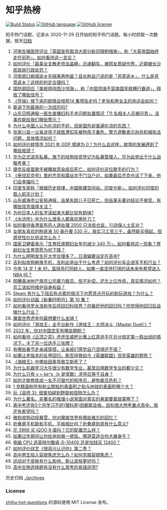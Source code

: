 # 知乎热榜
[![Build Status](https://github.com/ToWeLong/zhihu-hot-questions/workflows/CI/badge.svg)](https://github.com/ToWeLong/zhihu-hot-questions/actions)
[![GitHub language](https://img.shields.io/badge/language-golang-orange.svg)](https://golang.org/)
[![GitHub license](https://img.shields.io/github/license/ToWeLong/zhihu-hot-questions)](https://github.com/ToWeLong/zhihu-hot-questions/blob/main/LICENSE)

知乎热门话题，记录从 2020-11-29 日开始的知乎热门话题。每小时抓取一次数据，按天[归档](./archives)

<!-- BEGIN -->

1. [河南生殖医院评论「英国宣布取消大部分新冠限制措施」，称「大英帝国始终走在前列」，如何看待这一言论？](https://www.zhihu.com/question/512518774)
1. [如何评价「最美女支教老师龙晶睛」迅速翻车，被网友质疑作秀，近期被长沙民政局行政处罚？](https://www.zhihu.com/question/512353600)
1. [河南周口郸城返乡先隔离再拘留？县长称自己说的是「恶意返乡」，什么是恶意返乡？这样的判定合理吗？](https://www.zhihu.com/question/512642024)
1. [国防部回应「美舰擅闯西沙领海」，称「中国领海不容美国军舰横行霸道」，释放了哪些信号？](https://www.zhihu.com/question/512483040)
1. [《开端》接下来的剧情会按照14 集预告走吗？老张和男女主的命运会如何？](https://www.zhihu.com/question/512393102)
1. [能讲下你最爽的一次经历吗?](https://www.zhihu.com/question/383722225)
1. [山东日照通报一医生直播妇科手术问题处置情况「11 名相关人员被问责」，该事件能给我们哪些警示？](https://www.zhihu.com/question/512615960)
1. [为什么中国人认为吃凉的不好，但是国外却普遍吃凉的东西？](https://www.zhihu.com/question/492537225)
1. [张家川县一父亲送孩子就医遭扣车被拘孩子重危，警方道歉表示尚存机械执法问题，具体情况如何？](https://www.zhihu.com/question/512452176)
1. [如何评价蚌埠市 2021 年 GDP 增速为 0？为什么会这样，蚌埠的发展遇到了哪些瓶颈？](https://www.zhihu.com/question/512522478)
1. [华为正式进军私募，旗下的哈勃投资登记为私募管理人，华为此举出于什么战略考量？](https://www.zhihu.com/question/512366218)
1. [捷克反疫苗歌手被曝故意染疫后死亡，如何评价这位歌手的行为？](https://www.zhihu.com/question/512481063)
1. [《泰坦尼克号》里的杰克和露丝并不门当户对，如果最后杰克也活了下来，他们会幸福吗？](https://www.zhihu.com/question/281328873)
1. [印度专家称「根据历史规律，中国能建空间站，印度也能」，如何评价印度的载人航天计划？](https://www.zhihu.com/question/512536704)
1. [山东威海市公安局通报，岳某失踪儿子已死亡，但岳某夫妻对结论不接受，有哪些信息值得关注？](https://www.zhihu.com/question/512681133)
1. [为何日本人的名字读起来大都比较有韵味?](https://www.zhihu.com/question/20268740)
1. [《水浒传》中为什么很多人都喜欢用朴刀？](https://www.zhihu.com/question/496586458)
1. [如何看待香港宣布将人道处理 2000 只涉疫仓鼠，引动保人士反对？](https://www.zhihu.com/question/512368831)
1. [女朋友喜欢的粉底液 50 毫升要 530 元，我实习工资三千，虽然能买得起，但感觉性价比低该怎么办？](https://www.zhihu.com/question/511239593)
1. [国家卫健委表示「生育旺盛期妇女年均减少 340 万」，如何看待这一现象？育龄妇女生育意愿为何下降？](https://www.zhihu.com/question/512457041)
1. [为什么明明发生在大学合理多了，日漫偏要设定在高中?](https://www.zhihu.com/question/512418692)
1. [吉利拟收购魅族手机，吉利此举出于什么考虑？如何评价车企进军手机行业？](https://www.zhihu.com/question/512665519)
1. [今年 14 岁 1 米 81，篮球吊打同龄人，如果一直坚持打球的话未来有希望进入 NBA 吗？](https://www.zhihu.com/question/512472909)
1. [网曝禹洲地产南京公司暴力裁员、拒不补偿，还欠上亿外债，真实情况如何？员工该如何维护自身权益？](https://www.zhihu.com/question/511807632)
1. [Steam 有什么下班后有点累的情况下也愿意点开玩的耐玩游戏？为什么？](https://www.zhihu.com/question/510721924)
1. [如何评价动画《新秦时明月》第 10 集？](https://www.zhihu.com/question/512325509)
1. [如何看待罗永浩称年后将回归科技界？你看好他的回归吗？你觉得他回归后会做什么行业？](https://www.zhihu.com/question/512463650)
1. [魔兽世界虎年你最想要什么坐骑？](https://www.zhihu.com/question/512481338)
1. [如何评价「游戏王」全平台新作《游戏王：大师决斗（Master Duel）》?](https://www.zhihu.com/question/473601723)
1. [2022 年，你对中国空军有哪些期盼？](https://www.zhihu.com/question/510830608)
1. [如何看待《云顶之弈》虎虎生威杯比赛上红莲选手在总分锁定第一稳出线的情况下，卡了另一位选手三张牌？](https://www.zhihu.com/question/511929884)
1. [有哪些春节走亲戚穿搭，让亲戚们感觉自己混得还不错？](https://www.zhihu.com/question/512026102)
1. [如果让老版本的反甲回归，能否拯救如今《英雄联盟》坦克英雄的颓势？](https://www.zhihu.com/question/511653978)
1. [《海贼王》中哪些因素导致艾斯死了？](https://www.zhihu.com/question/512121865)
1. [为什么机器学习大牛很少有数学专业，甚至应用数学专业的都少见？](https://www.zhihu.com/question/511838632)
1. [为什么只有 y = ke^x（k 是常数）求导后等于自身？](https://www.zhihu.com/question/509366159)
1. [如何才能修炼成一名不可替代的程序员，避免裁员危机？](https://www.zhihu.com/question/512622335)
1. [1 克精面粉所有粉尘颗粒的表面积之和与地球的表面积哪个大？](https://www.zhihu.com/question/511429449)
1. [玩《巫师 3》很害怕碰到野兽和怪物怎么办？](https://www.zhihu.com/question/510457730)
1. [为什么著名、非著名的推理小说家面对真实的悬案要案就蒙圈了？](https://www.zhihu.com/question/51404208)
1. [离中考还有5个月学习不好(理科差)但都能及格，目标很大想考重点高中，我还有希望吗？](https://www.zhihu.com/question/512599095)
1. [微软收购动视暴雪，你对魔兽世界有哪些难忘的回忆？](https://www.zhihu.com/question/512232534)
1. [折叠屏手机能和手机、平板相比吗？折叠屏到底有什么意义?](https://www.zhihu.com/question/447795767)
1. [花 3999 买 iQOO 9 值吗？它的配置怎么样？](https://www.zhihu.com/question/511178734)
1. [如果过年期间让你给爸妈做一顿饭，哪道菜适合你大展身手？](https://www.zhihu.com/question/511520681)
1. [电脑 CPU 选英特尔酷睿 i5-10400 还是加钱买 12400？](https://www.zhihu.com/question/511756234)
1. [如何评价综艺《很高兴认识你》第二季？](https://www.zhihu.com/question/504478288)
1. [高中男生陷入容貌焦虑怎么办？如何克服容貌焦虑？](https://www.zhihu.com/question/511218338)
1. [运动对于皮肤有什么影响，能让皮肤更好吗？](https://www.zhihu.com/question/512291980)
1. [高中生物选择题有没有什么常考的易错选项?](https://www.zhihu.com/question/447231694)

<!-- END -->

历史归档 [./archives](./archives)


### License
[zhihu-hot-questions](https://github.com/towelong/zhihu-hot-questions) 的源码使用 MIT License 发布。